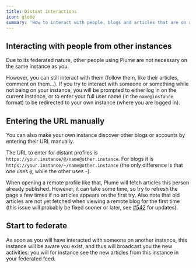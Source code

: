 ```yaml
---
title: Distant interactions
icon: globe
summary: 'How to interact with people, blogs and articles that are on a different instance'
---
```


## Interacting with people from other instances

Due to its federated nature, other people using Plume are not necessary on the same instance as you.

However, you can still interact with them (follow them, like their articles, comment on them…).
If you try to interact with someone or something while not being on your instance,
you will be prompted to either log in on the current instance,
or to enter your full user name (in the `name@instance` format) to be redirected
to your own instance (where you are logged in).

## Entering the URL manually

You can also make your own instance discover other blogs or accounts by entering their URL manually.

The URL to enter for distant profiles is `https://your.instance/@/name@other.instance`.
For blogs it is `https://your.instance/~/name@other.instance`
(the only difference is that one uses `@`, while the other uses `~`).

When opening a remote profile like that, Plume will fetch articles this person already published.
However, it can take some time, so try to refresh the page a few times if no articles appears on the first try.
Also note that old articles are not yet fetched when viewing a remote blog for the first time
(this issue will probably be fixed sooner or later, see [#542](https://github.com/Plume-org/Plume/issues/542) for updates).

## Start to federate

As soon as you will have interacted with someone on another instance, this instance will be aware you exist,
and thus will broadcast you the new activities: you will for instance see the new articles from this
instance in your federated feed.
